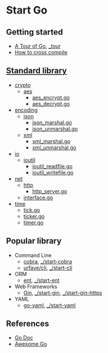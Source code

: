 # Start Go

## Getting started

- [A Tour of Go](https://tour.golang.org/), [_tour](_tour)
- [How to cross compile](docs/cross_compile.md)

## [Standard library](https://golang.org/pkg/)

- [crypto](https://pkg.go.dev/crypto)
  - [aes](https://pkg.go.dev/crypto/aes)
    - [aes_encrypt.go](_crypto/aes_encrypt.go)
    - [aes_decrypt.go](_crypto/aes_decrypt.go)
- [encoding](https://pkg.go.dev/encoding)
  - [json](https://pkg.go.dev/encoding/json)
    - [json_marshal.go](_encoding/json_marshal.go)
    - [json_unmarshal.go](_encoding/json_unmarshal.go)
  - [xml](https://pkg.go.dev/encoding/xml)
    - [xml_marshal.go](_encoding/xml_marshal.go)
    - [xml_unmarshal.go](_encoding/xml_unmarshal.go)
- [io](https://pkg.go.dev/io)
  - [ioutil](https://pkg.go.dev/io/ioutil)
    - [ioutil_readfile.go](_io/ioutil_readfile.go)
    - [ioutil_writefile.go](_io/ioutil_writefile.go)
- [net](https://pkg.go.dev/net)
  - [http](https://pkg.go.dev/net/http)
    - [http_server.go](_net/http_server.go)
  - [interface.go](_net/interface.go)
- [time](https://pkg.go.dev/time)
  - [tick.go](_time/tick.go)
  - [ticker.go](_time/ticker.go)
  - [timer.go](_time/timer.go)

## Popular library

- Command Line
  - [cobra](https://github.com/spf13/cobra), [_/start-cobra](_/start-cobra)
  - [urfave/cli](https://github.com/urfave/cli), [_/start-cli](_/start-cli)
- ORM
  - [ent](https://github.com/ent/ent), [_/start-ent](_/start-ent)
- Web Frameworks
  - [Gin](https://github.com/gin-gonic/gin), [_/start-gin](_/start-gin), [_/start-gin-https](_/start-gin-https)
- YAML
  - [go-yaml](https://github.com/go-yaml/yaml), [_/start-yaml](_/start-yaml)

## References

- [Go Doc](https://golang.org/doc/)
- [Awesome Go](https://github.com/avelino/awesome-go)
